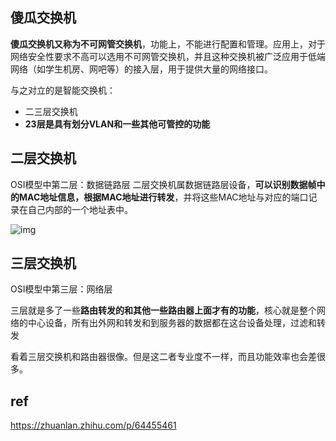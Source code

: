 ## 傻瓜交换机

**傻瓜交换机又称为不可网管交换机**，功能上，不能进行配置和管理。应用上，对于网络安全性要求不高可以选用不可网管交换机，并且这种交换机被广泛应用于低端网络（如学生机房、网吧等）的接入层，用于提供大量的网络接口。

与之对立的是智能交换机：

- 二三层交换机
- **23层是具有划分VLAN和一些其他可管控的功能**


## 二层交换机
OSI模型中第二层：数据链路层
二层交换机属数据链路层设备，**可以识别数据帧中的MAC地址信息，根据MAC地址进行转发**，并将这些MAC地址与对应的端口记录在自己内部的一个地址表中。

![img](https://pic4.zhimg.com/v2-df7ddeda9cc815f6b89a82bf9398bfbb_b.jpg)

## 三层交换机

OSI模型中第三层：网络层

三层就是多了一些**路由转发的和其他一些路由器上面才有的功能**，核心就是整个网络的中心设备，所有出外网和转发和到服务器的数据都在这台设备处理，过滤和转发



看着三层交换机和路由器很像。但是这二者专业度不一样，而且功能效率也会差很多。



## ref

https://zhuanlan.zhihu.com/p/64455461

